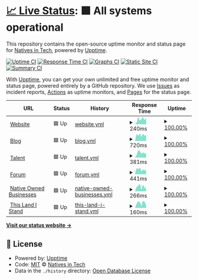 # [📈 Live Status](https://nativesintech.github.io/upptime): <!--live status--> **🟩 All systems operational**

This repository contains the open-source uptime monitor and status page for [Natives in Tech](https://nativesintech.org/), powered by [Upptime](https://github.com/upptime/upptime).

[![Uptime CI](https://github.com/nativesintech/upptime/workflows/Uptime%20CI/badge.svg)](https://github.com/nativesintech/upptime/actions?query=workflow%3A%22Uptime+CI%22)
[![Response Time CI](https://github.com/nativesintech/upptime/workflows/Response%20Time%20CI/badge.svg)](https://github.com/nativesintech/upptime/actions?query=workflow%3A%22Response+Time+CI%22)
[![Graphs CI](https://github.com/nativesintech/upptime/workflows/Graphs%20CI/badge.svg)](https://github.com/nativesintech/upptime/actions?query=workflow%3A%22Graphs+CI%22)
[![Static Site CI](https://github.com/nativesintech/upptime/workflows/Static%20Site%20CI/badge.svg)](https://github.com/nativesintech/upptime/actions?query=workflow%3A%22Static+Site+CI%22)
[![Summary CI](https://github.com/nativesintech/upptime/workflows/Summary%20CI/badge.svg)](https://github.com/nativesintech/upptime/actions?query=workflow%3A%22Summary+CI%22)

With [Upptime](https://upptime.js.org), you can get your own unlimited and free uptime monitor and status page, powered entirely by a GitHub repository. We use [Issues](https://github.com/nativesintech/upptime/issues) as incident reports, [Actions](https://github.com/nativesintech/upptime/actions) as uptime monitors, and [Pages](https://nativesintech.github.io/upptime) for the status page.

<!--start: status pages-->
<!-- This summary is generated by Upptime (https://github.com/upptime/upptime) -->
<!-- Do not edit this manually, your changes will be overwritten -->
<!-- prettier-ignore -->
| URL | Status | History | Response Time | Uptime |
| --- | ------ | ------- | ------------- | ------ |
| <img alt="" src="https://icons.duckduckgo.com/ip3/nativesintech.org.ico" height="13"> [Website](https://nativesintech.org) | 🟩 Up | [website.yml](https://github.com/nativesintech/upptime/commits/HEAD/history/website.yml) | <details><summary><img alt="Response time graph" src="./graphs/website/response-time-week.png" height="20"> 240ms</summary><br><a href="https://status.nativesintech.org/history/website"><img alt="Response time 289" src="https://img.shields.io/endpoint?url=https%3A%2F%2Fraw.githubusercontent.com%2Fnativesintech%2Fupptime%2FHEAD%2Fapi%2Fwebsite%2Fresponse-time.json"></a><br><a href="https://status.nativesintech.org/history/website"><img alt="24-hour response time 305" src="https://img.shields.io/endpoint?url=https%3A%2F%2Fraw.githubusercontent.com%2Fnativesintech%2Fupptime%2FHEAD%2Fapi%2Fwebsite%2Fresponse-time-day.json"></a><br><a href="https://status.nativesintech.org/history/website"><img alt="7-day response time 240" src="https://img.shields.io/endpoint?url=https%3A%2F%2Fraw.githubusercontent.com%2Fnativesintech%2Fupptime%2FHEAD%2Fapi%2Fwebsite%2Fresponse-time-week.json"></a><br><a href="https://status.nativesintech.org/history/website"><img alt="30-day response time 336" src="https://img.shields.io/endpoint?url=https%3A%2F%2Fraw.githubusercontent.com%2Fnativesintech%2Fupptime%2FHEAD%2Fapi%2Fwebsite%2Fresponse-time-month.json"></a><br><a href="https://status.nativesintech.org/history/website"><img alt="1-year response time 289" src="https://img.shields.io/endpoint?url=https%3A%2F%2Fraw.githubusercontent.com%2Fnativesintech%2Fupptime%2FHEAD%2Fapi%2Fwebsite%2Fresponse-time-year.json"></a></details> | <details><summary><a href="https://status.nativesintech.org/history/website">100.00%</a></summary><a href="https://status.nativesintech.org/history/website"><img alt="All-time uptime 100.00%" src="https://img.shields.io/endpoint?url=https%3A%2F%2Fraw.githubusercontent.com%2Fnativesintech%2Fupptime%2FHEAD%2Fapi%2Fwebsite%2Fuptime.json"></a><br><a href="https://status.nativesintech.org/history/website"><img alt="24-hour uptime 100.00%" src="https://img.shields.io/endpoint?url=https%3A%2F%2Fraw.githubusercontent.com%2Fnativesintech%2Fupptime%2FHEAD%2Fapi%2Fwebsite%2Fuptime-day.json"></a><br><a href="https://status.nativesintech.org/history/website"><img alt="7-day uptime 100.00%" src="https://img.shields.io/endpoint?url=https%3A%2F%2Fraw.githubusercontent.com%2Fnativesintech%2Fupptime%2FHEAD%2Fapi%2Fwebsite%2Fuptime-week.json"></a><br><a href="https://status.nativesintech.org/history/website"><img alt="30-day uptime 100.00%" src="https://img.shields.io/endpoint?url=https%3A%2F%2Fraw.githubusercontent.com%2Fnativesintech%2Fupptime%2FHEAD%2Fapi%2Fwebsite%2Fuptime-month.json"></a><br><a href="https://status.nativesintech.org/history/website"><img alt="1-year uptime 100.00%" src="https://img.shields.io/endpoint?url=https%3A%2F%2Fraw.githubusercontent.com%2Fnativesintech%2Fupptime%2FHEAD%2Fapi%2Fwebsite%2Fuptime-year.json"></a></details>
| <img alt="" src="https://icons.duckduckgo.com/ip3/blog.nativesintech.org.ico" height="13"> [Blog](https://blog.nativesintech.org) | 🟩 Up | [blog.yml](https://github.com/nativesintech/upptime/commits/HEAD/history/blog.yml) | <details><summary><img alt="Response time graph" src="./graphs/blog/response-time-week.png" height="20"> 720ms</summary><br><a href="https://status.nativesintech.org/history/blog"><img alt="Response time 610" src="https://img.shields.io/endpoint?url=https%3A%2F%2Fraw.githubusercontent.com%2Fnativesintech%2Fupptime%2FHEAD%2Fapi%2Fblog%2Fresponse-time.json"></a><br><a href="https://status.nativesintech.org/history/blog"><img alt="24-hour response time 726" src="https://img.shields.io/endpoint?url=https%3A%2F%2Fraw.githubusercontent.com%2Fnativesintech%2Fupptime%2FHEAD%2Fapi%2Fblog%2Fresponse-time-day.json"></a><br><a href="https://status.nativesintech.org/history/blog"><img alt="7-day response time 720" src="https://img.shields.io/endpoint?url=https%3A%2F%2Fraw.githubusercontent.com%2Fnativesintech%2Fupptime%2FHEAD%2Fapi%2Fblog%2Fresponse-time-week.json"></a><br><a href="https://status.nativesintech.org/history/blog"><img alt="30-day response time 722" src="https://img.shields.io/endpoint?url=https%3A%2F%2Fraw.githubusercontent.com%2Fnativesintech%2Fupptime%2FHEAD%2Fapi%2Fblog%2Fresponse-time-month.json"></a><br><a href="https://status.nativesintech.org/history/blog"><img alt="1-year response time 610" src="https://img.shields.io/endpoint?url=https%3A%2F%2Fraw.githubusercontent.com%2Fnativesintech%2Fupptime%2FHEAD%2Fapi%2Fblog%2Fresponse-time-year.json"></a></details> | <details><summary><a href="https://status.nativesintech.org/history/blog">100.00%</a></summary><a href="https://status.nativesintech.org/history/blog"><img alt="All-time uptime 100.00%" src="https://img.shields.io/endpoint?url=https%3A%2F%2Fraw.githubusercontent.com%2Fnativesintech%2Fupptime%2FHEAD%2Fapi%2Fblog%2Fuptime.json"></a><br><a href="https://status.nativesintech.org/history/blog"><img alt="24-hour uptime 100.00%" src="https://img.shields.io/endpoint?url=https%3A%2F%2Fraw.githubusercontent.com%2Fnativesintech%2Fupptime%2FHEAD%2Fapi%2Fblog%2Fuptime-day.json"></a><br><a href="https://status.nativesintech.org/history/blog"><img alt="7-day uptime 100.00%" src="https://img.shields.io/endpoint?url=https%3A%2F%2Fraw.githubusercontent.com%2Fnativesintech%2Fupptime%2FHEAD%2Fapi%2Fblog%2Fuptime-week.json"></a><br><a href="https://status.nativesintech.org/history/blog"><img alt="30-day uptime 100.00%" src="https://img.shields.io/endpoint?url=https%3A%2F%2Fraw.githubusercontent.com%2Fnativesintech%2Fupptime%2FHEAD%2Fapi%2Fblog%2Fuptime-month.json"></a><br><a href="https://status.nativesintech.org/history/blog"><img alt="1-year uptime 100.00%" src="https://img.shields.io/endpoint?url=https%3A%2F%2Fraw.githubusercontent.com%2Fnativesintech%2Fupptime%2FHEAD%2Fapi%2Fblog%2Fuptime-year.json"></a></details>
| <img alt="" src="https://icons.duckduckgo.com/ip3/talent.nativesintech.org.ico" height="13"> [Talent](https://talent.nativesintech.org) | 🟩 Up | [talent.yml](https://github.com/nativesintech/upptime/commits/HEAD/history/talent.yml) | <details><summary><img alt="Response time graph" src="./graphs/talent/response-time-week.png" height="20"> 381ms</summary><br><a href="https://status.nativesintech.org/history/talent"><img alt="Response time 483" src="https://img.shields.io/endpoint?url=https%3A%2F%2Fraw.githubusercontent.com%2Fnativesintech%2Fupptime%2FHEAD%2Fapi%2Ftalent%2Fresponse-time.json"></a><br><a href="https://status.nativesintech.org/history/talent"><img alt="24-hour response time 303" src="https://img.shields.io/endpoint?url=https%3A%2F%2Fraw.githubusercontent.com%2Fnativesintech%2Fupptime%2FHEAD%2Fapi%2Ftalent%2Fresponse-time-day.json"></a><br><a href="https://status.nativesintech.org/history/talent"><img alt="7-day response time 381" src="https://img.shields.io/endpoint?url=https%3A%2F%2Fraw.githubusercontent.com%2Fnativesintech%2Fupptime%2FHEAD%2Fapi%2Ftalent%2Fresponse-time-week.json"></a><br><a href="https://status.nativesintech.org/history/talent"><img alt="30-day response time 585" src="https://img.shields.io/endpoint?url=https%3A%2F%2Fraw.githubusercontent.com%2Fnativesintech%2Fupptime%2FHEAD%2Fapi%2Ftalent%2Fresponse-time-month.json"></a><br><a href="https://status.nativesintech.org/history/talent"><img alt="1-year response time 483" src="https://img.shields.io/endpoint?url=https%3A%2F%2Fraw.githubusercontent.com%2Fnativesintech%2Fupptime%2FHEAD%2Fapi%2Ftalent%2Fresponse-time-year.json"></a></details> | <details><summary><a href="https://status.nativesintech.org/history/talent">100.00%</a></summary><a href="https://status.nativesintech.org/history/talent"><img alt="All-time uptime 100.00%" src="https://img.shields.io/endpoint?url=https%3A%2F%2Fraw.githubusercontent.com%2Fnativesintech%2Fupptime%2FHEAD%2Fapi%2Ftalent%2Fuptime.json"></a><br><a href="https://status.nativesintech.org/history/talent"><img alt="24-hour uptime 100.00%" src="https://img.shields.io/endpoint?url=https%3A%2F%2Fraw.githubusercontent.com%2Fnativesintech%2Fupptime%2FHEAD%2Fapi%2Ftalent%2Fuptime-day.json"></a><br><a href="https://status.nativesintech.org/history/talent"><img alt="7-day uptime 100.00%" src="https://img.shields.io/endpoint?url=https%3A%2F%2Fraw.githubusercontent.com%2Fnativesintech%2Fupptime%2FHEAD%2Fapi%2Ftalent%2Fuptime-week.json"></a><br><a href="https://status.nativesintech.org/history/talent"><img alt="30-day uptime 100.00%" src="https://img.shields.io/endpoint?url=https%3A%2F%2Fraw.githubusercontent.com%2Fnativesintech%2Fupptime%2FHEAD%2Fapi%2Ftalent%2Fuptime-month.json"></a><br><a href="https://status.nativesintech.org/history/talent"><img alt="1-year uptime 100.00%" src="https://img.shields.io/endpoint?url=https%3A%2F%2Fraw.githubusercontent.com%2Fnativesintech%2Fupptime%2FHEAD%2Fapi%2Ftalent%2Fuptime-year.json"></a></details>
| <img alt="" src="https://icons.duckduckgo.com/ip3/forum.nativesintech.org.ico" height="13"> [Forum](https://forum.nativesintech.org) | 🟩 Up | [forum.yml](https://github.com/nativesintech/upptime/commits/HEAD/history/forum.yml) | <details><summary><img alt="Response time graph" src="./graphs/forum/response-time-week.png" height="20"> 441ms</summary><br><a href="https://status.nativesintech.org/history/forum"><img alt="Response time 536" src="https://img.shields.io/endpoint?url=https%3A%2F%2Fraw.githubusercontent.com%2Fnativesintech%2Fupptime%2FHEAD%2Fapi%2Fforum%2Fresponse-time.json"></a><br><a href="https://status.nativesintech.org/history/forum"><img alt="24-hour response time 377" src="https://img.shields.io/endpoint?url=https%3A%2F%2Fraw.githubusercontent.com%2Fnativesintech%2Fupptime%2FHEAD%2Fapi%2Fforum%2Fresponse-time-day.json"></a><br><a href="https://status.nativesintech.org/history/forum"><img alt="7-day response time 441" src="https://img.shields.io/endpoint?url=https%3A%2F%2Fraw.githubusercontent.com%2Fnativesintech%2Fupptime%2FHEAD%2Fapi%2Fforum%2Fresponse-time-week.json"></a><br><a href="https://status.nativesintech.org/history/forum"><img alt="30-day response time 609" src="https://img.shields.io/endpoint?url=https%3A%2F%2Fraw.githubusercontent.com%2Fnativesintech%2Fupptime%2FHEAD%2Fapi%2Fforum%2Fresponse-time-month.json"></a><br><a href="https://status.nativesintech.org/history/forum"><img alt="1-year response time 536" src="https://img.shields.io/endpoint?url=https%3A%2F%2Fraw.githubusercontent.com%2Fnativesintech%2Fupptime%2FHEAD%2Fapi%2Fforum%2Fresponse-time-year.json"></a></details> | <details><summary><a href="https://status.nativesintech.org/history/forum">100.00%</a></summary><a href="https://status.nativesintech.org/history/forum"><img alt="All-time uptime 100.00%" src="https://img.shields.io/endpoint?url=https%3A%2F%2Fraw.githubusercontent.com%2Fnativesintech%2Fupptime%2FHEAD%2Fapi%2Fforum%2Fuptime.json"></a><br><a href="https://status.nativesintech.org/history/forum"><img alt="24-hour uptime 100.00%" src="https://img.shields.io/endpoint?url=https%3A%2F%2Fraw.githubusercontent.com%2Fnativesintech%2Fupptime%2FHEAD%2Fapi%2Fforum%2Fuptime-day.json"></a><br><a href="https://status.nativesintech.org/history/forum"><img alt="7-day uptime 100.00%" src="https://img.shields.io/endpoint?url=https%3A%2F%2Fraw.githubusercontent.com%2Fnativesintech%2Fupptime%2FHEAD%2Fapi%2Fforum%2Fuptime-week.json"></a><br><a href="https://status.nativesintech.org/history/forum"><img alt="30-day uptime 100.00%" src="https://img.shields.io/endpoint?url=https%3A%2F%2Fraw.githubusercontent.com%2Fnativesintech%2Fupptime%2FHEAD%2Fapi%2Fforum%2Fuptime-month.json"></a><br><a href="https://status.nativesintech.org/history/forum"><img alt="1-year uptime 100.00%" src="https://img.shields.io/endpoint?url=https%3A%2F%2Fraw.githubusercontent.com%2Fnativesintech%2Fupptime%2FHEAD%2Fapi%2Fforum%2Fuptime-year.json"></a></details>
| <img alt="" src="https://icons.duckduckgo.com/ip3/businesses.bynatives.app.ico" height="13"> [Native Owned Businesses](https://businesses.bynatives.app) | 🟩 Up | [native-owned-businesses.yml](https://github.com/nativesintech/upptime/commits/HEAD/history/native-owned-businesses.yml) | <details><summary><img alt="Response time graph" src="./graphs/native-owned-businesses/response-time-week.png" height="20"> 266ms</summary><br><a href="https://status.nativesintech.org/history/native-owned-businesses"><img alt="Response time 414" src="https://img.shields.io/endpoint?url=https%3A%2F%2Fraw.githubusercontent.com%2Fnativesintech%2Fupptime%2FHEAD%2Fapi%2Fnative-owned-businesses%2Fresponse-time.json"></a><br><a href="https://status.nativesintech.org/history/native-owned-businesses"><img alt="24-hour response time 139" src="https://img.shields.io/endpoint?url=https%3A%2F%2Fraw.githubusercontent.com%2Fnativesintech%2Fupptime%2FHEAD%2Fapi%2Fnative-owned-businesses%2Fresponse-time-day.json"></a><br><a href="https://status.nativesintech.org/history/native-owned-businesses"><img alt="7-day response time 266" src="https://img.shields.io/endpoint?url=https%3A%2F%2Fraw.githubusercontent.com%2Fnativesintech%2Fupptime%2FHEAD%2Fapi%2Fnative-owned-businesses%2Fresponse-time-week.json"></a><br><a href="https://status.nativesintech.org/history/native-owned-businesses"><img alt="30-day response time 570" src="https://img.shields.io/endpoint?url=https%3A%2F%2Fraw.githubusercontent.com%2Fnativesintech%2Fupptime%2FHEAD%2Fapi%2Fnative-owned-businesses%2Fresponse-time-month.json"></a><br><a href="https://status.nativesintech.org/history/native-owned-businesses"><img alt="1-year response time 414" src="https://img.shields.io/endpoint?url=https%3A%2F%2Fraw.githubusercontent.com%2Fnativesintech%2Fupptime%2FHEAD%2Fapi%2Fnative-owned-businesses%2Fresponse-time-year.json"></a></details> | <details><summary><a href="https://status.nativesintech.org/history/native-owned-businesses">100.00%</a></summary><a href="https://status.nativesintech.org/history/native-owned-businesses"><img alt="All-time uptime 100.00%" src="https://img.shields.io/endpoint?url=https%3A%2F%2Fraw.githubusercontent.com%2Fnativesintech%2Fupptime%2FHEAD%2Fapi%2Fnative-owned-businesses%2Fuptime.json"></a><br><a href="https://status.nativesintech.org/history/native-owned-businesses"><img alt="24-hour uptime 100.00%" src="https://img.shields.io/endpoint?url=https%3A%2F%2Fraw.githubusercontent.com%2Fnativesintech%2Fupptime%2FHEAD%2Fapi%2Fnative-owned-businesses%2Fuptime-day.json"></a><br><a href="https://status.nativesintech.org/history/native-owned-businesses"><img alt="7-day uptime 100.00%" src="https://img.shields.io/endpoint?url=https%3A%2F%2Fraw.githubusercontent.com%2Fnativesintech%2Fupptime%2FHEAD%2Fapi%2Fnative-owned-businesses%2Fuptime-week.json"></a><br><a href="https://status.nativesintech.org/history/native-owned-businesses"><img alt="30-day uptime 100.00%" src="https://img.shields.io/endpoint?url=https%3A%2F%2Fraw.githubusercontent.com%2Fnativesintech%2Fupptime%2FHEAD%2Fapi%2Fnative-owned-businesses%2Fuptime-month.json"></a><br><a href="https://status.nativesintech.org/history/native-owned-businesses"><img alt="1-year uptime 100.00%" src="https://img.shields.io/endpoint?url=https%3A%2F%2Fraw.githubusercontent.com%2Fnativesintech%2Fupptime%2FHEAD%2Fapi%2Fnative-owned-businesses%2Fuptime-year.json"></a></details>
| <img alt="" src="https://icons.duckduckgo.com/ip3/thislandistand.app.ico" height="13"> [This Land I Stand](https://thislandistand.app/) | 🟩 Up | [this-land-i-stand.yml](https://github.com/nativesintech/upptime/commits/HEAD/history/this-land-i-stand.yml) | <details><summary><img alt="Response time graph" src="./graphs/this-land-i-stand/response-time-week.png" height="20"> 160ms</summary><br><a href="https://status.nativesintech.org/history/this-land-i-stand"><img alt="Response time 251" src="https://img.shields.io/endpoint?url=https%3A%2F%2Fraw.githubusercontent.com%2Fnativesintech%2Fupptime%2FHEAD%2Fapi%2Fthis-land-i-stand%2Fresponse-time.json"></a><br><a href="https://status.nativesintech.org/history/this-land-i-stand"><img alt="24-hour response time 75" src="https://img.shields.io/endpoint?url=https%3A%2F%2Fraw.githubusercontent.com%2Fnativesintech%2Fupptime%2FHEAD%2Fapi%2Fthis-land-i-stand%2Fresponse-time-day.json"></a><br><a href="https://status.nativesintech.org/history/this-land-i-stand"><img alt="7-day response time 160" src="https://img.shields.io/endpoint?url=https%3A%2F%2Fraw.githubusercontent.com%2Fnativesintech%2Fupptime%2FHEAD%2Fapi%2Fthis-land-i-stand%2Fresponse-time-week.json"></a><br><a href="https://status.nativesintech.org/history/this-land-i-stand"><img alt="30-day response time 327" src="https://img.shields.io/endpoint?url=https%3A%2F%2Fraw.githubusercontent.com%2Fnativesintech%2Fupptime%2FHEAD%2Fapi%2Fthis-land-i-stand%2Fresponse-time-month.json"></a><br><a href="https://status.nativesintech.org/history/this-land-i-stand"><img alt="1-year response time 251" src="https://img.shields.io/endpoint?url=https%3A%2F%2Fraw.githubusercontent.com%2Fnativesintech%2Fupptime%2FHEAD%2Fapi%2Fthis-land-i-stand%2Fresponse-time-year.json"></a></details> | <details><summary><a href="https://status.nativesintech.org/history/this-land-i-stand">100.00%</a></summary><a href="https://status.nativesintech.org/history/this-land-i-stand"><img alt="All-time uptime 100.00%" src="https://img.shields.io/endpoint?url=https%3A%2F%2Fraw.githubusercontent.com%2Fnativesintech%2Fupptime%2FHEAD%2Fapi%2Fthis-land-i-stand%2Fuptime.json"></a><br><a href="https://status.nativesintech.org/history/this-land-i-stand"><img alt="24-hour uptime 100.00%" src="https://img.shields.io/endpoint?url=https%3A%2F%2Fraw.githubusercontent.com%2Fnativesintech%2Fupptime%2FHEAD%2Fapi%2Fthis-land-i-stand%2Fuptime-day.json"></a><br><a href="https://status.nativesintech.org/history/this-land-i-stand"><img alt="7-day uptime 100.00%" src="https://img.shields.io/endpoint?url=https%3A%2F%2Fraw.githubusercontent.com%2Fnativesintech%2Fupptime%2FHEAD%2Fapi%2Fthis-land-i-stand%2Fuptime-week.json"></a><br><a href="https://status.nativesintech.org/history/this-land-i-stand"><img alt="30-day uptime 100.00%" src="https://img.shields.io/endpoint?url=https%3A%2F%2Fraw.githubusercontent.com%2Fnativesintech%2Fupptime%2FHEAD%2Fapi%2Fthis-land-i-stand%2Fuptime-month.json"></a><br><a href="https://status.nativesintech.org/history/this-land-i-stand"><img alt="1-year uptime 100.00%" src="https://img.shields.io/endpoint?url=https%3A%2F%2Fraw.githubusercontent.com%2Fnativesintech%2Fupptime%2FHEAD%2Fapi%2Fthis-land-i-stand%2Fuptime-year.json"></a></details>

<!--end: status pages-->

[**Visit our status website →**](https://nativesintech.github.io/upptime)

## 📄 License

- Powered by: [Upptime](https://github.com/upptime/upptime)
- Code: [MIT](./LICENSE) © [Natives in Tech](https://nativesintech.org/)
- Data in the `./history` directory: [Open Database License](https://opendatacommons.org/licenses/odbl/1-0/)
